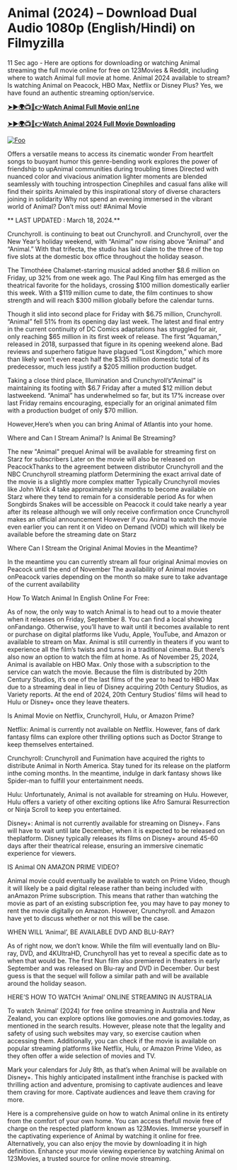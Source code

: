 # Animal (2024) – Download Dual Audio 1080p (English/Hindi) on Filmyzilla

11 Sec ago - Here are options for downloading or watching Animal streaming the full movie online for free on 123Movies & Reddit, including where to watch Animal full movie at home. Animal 2024 available to stream? Is watching Animal on Peacock, HBO Max, Netflix or Disney Plus? Yes, we have found an authentic streaming option/service.


[**➤►🌍📺📱👉Watch Animal Full Movie onl𝚒ne**](https://bit.ly/Most-popular-Movies)

[**➤►🌍📺📱👉Watch Animal 2024 Full Movie Downloading**](https://bit.ly/Most-popular-Movies)

[![Foo](https://static.wixstatic.com/media/b249f9_adac8f70fb3f45b88691696c77de18f3~mv2.gif)](https://bit.ly/Most-popular-Movies)


Offers a versatile means to access its cinematic wonder From heartfelt songs to buoyant humor this genre-bending work explores the power of friendship to upAnimal communities during troubling times Directed with nuanced color and vivacious animation lighter moments are blended seamlessly with touching introspection Cinephiles and casual fans alike will find their spirits Animaled by this inspirational story of diverse characters joining in solidarity Why not spend an evening immersed in the vibrant world of Animal? Don’t miss out! #Animal Movie

** LAST UPDATED : March 18, 2024.**

Crunchyroll. is continuing to beat out Crunchyroll. and Crunchyroll, over the New Year’s holiday weekend, with “Animal” now rising above “Animal” and “Animal.” With that trifecta, the studio has laid claim to the three of the top five slots at the domestic box office throughout the holiday season.

The Timothéee Chalamet-starring musical added another $8.6 million on Friday, up 32% from one week ago. The Paul King film has emerged as the theatrical favorite for the holidays, crossing $100 million domestically earlier this week. With a $119 million cume to date, the film continues to show strength and will reach $300 million globally before the calendar turns.

Though it slid into second place for Friday with $6.75 million, Crunchyroll. “Animal” fell 51% from its opening day last week. The latest and final entry in the current continuity of DC Comics adaptations has struggled for air, only reaching $65 million in its first week of release. The first “Aquaman,” released in 2018, surpassed that figure in its opening weekend alone. Bad reviews and superhero fatigue have plagued “Lost Kingdom,” which more than likely won’t even reach half the $335 million domestic total of its predecessor, much less justify a $205 million production budget.

Taking a close third place, Illumination and Crunchyroll’s“Animal” is maintaining its footing with $6.7 Friday after a muted $12 million debut lastweekend. “Animal” has underwhelmed so far, but its 17% increase over last Friday remains encouraging, especially for an original animated film with a production budget of only $70 million.

However,Here’s when you can bring Animal of Atlantis into your home.

Where and Can I Stream Animal? Is Animal Be Streaming?

The new "Animal" prequel Animal will be available for streaming first on Starz for subscribers Later on the movie will also be released on PeacockThanks to the agreement between distributor Crunchyroll and the NBC Crunchyroll streaming platform Determining the exact arrival date of the movie is a slightly more complex matter Typically Crunchyroll movies like John Wick 4 take approximately six months to become available on Starz where they tend to remain for a considerable period As for when Songbirds Snakes will be accessible on Peacock it could take nearly a year after its release although we will only receive confirmation once Crunchyroll makes an official announcement However if you Animal to watch the movie even earlier you can rent it on Video on Demand (VOD) which will likely be available before the streaming date on Starz

Where Can I Stream the Original Animal Movies in the Meantime?

In the meantime you can currently stream all four original Animal movies on Peacock until the end of November The availability of Animal movies onPeacock varies depending on the month so make sure to take advantage of the current availability

How To Watch Animal In English Online For Free:

As of now, the only way to watch Animal is to head out to a movie theater when it releases on Friday, September 8. You can find a local showing onFandango. Otherwise, you’ll have to wait until it becomes available to rent or purchase on digital platforms like Vudu, Apple, YouTube, and Amazon or available to stream on Max. Animal is still currently in theaters if you want to experience all the film’s twists and turns in a traditional cinema. But there’s also now an option to watch the film at home. As of November 25, 2024, Animal is available on HBO Max. Only those with a subscription to the service can watch the movie. Because the film is distributed by 20th Century Studios, it’s one of the last films of the year to head to HBO Max due to a streaming deal in lieu of Disney acquiring 20th Century Studios, as Variety reports. At the end of 2024, 20th Century Studios’ films will head to Hulu or Disney+ once they leave theaters.

Is Animal Movie on Netflix, Crunchyroll, Hulu, or Amazon Prime?

Netflix: Animal is currently not available on Netflix. However, fans of dark fantasy films can explore other thrilling options such as Doctor Strange to keep themselves entertained.

Crunchyroll: Crunchyroll and Funimation have acquired the rights to distribute Animal in North America. Stay tuned for its release on the platform inthe coming months. In the meantime, indulge in dark fantasy shows like Spider-man to fulfill your entertainment needs.

Hulu: Unfortunately, Animal is not available for streaming on Hulu. However, Hulu offers a variety of other exciting options like Afro Samurai Resurrection or Ninja Scroll to keep you entertained.

Disney+: Animal is not currently available for streaming on Disney+. Fans will have to wait until late December, when it is expected to be released on theplatform. Disney typically releases its films on Disney+ around 45-60 days after their theatrical release, ensuring an immersive cinematic experience for viewers.

IS Animal ON AMAZON PRIME VIDEO?

Animal movie could eventually be available to watch on Prime Video, though it will likely be a paid digital release rather than being included with anAmazon Prime subscription. This means that rather than watching the movie as part of an existing subscription fee, you may have to pay money to rent the movie digitally on Amazon. However, Crunchyroll. and Amazon have yet to discuss whether or not this will be the case.

WHEN WILL ‘Animal’, BE AVAILABLE DVD AND BLU-RAY?

As of right now, we don’t know. While the film will eventually land on Blu-ray, DVD, and 4KUltraHD, Crunchyroll has yet to reveal a specific date as to when that would be. The first Nun film also premiered in theaters in early September and was released on Blu-ray and DVD in December. Our best guess is that the sequel will follow a similar path and will be available around the holiday season.

HERE’S HOW TO WATCH ‘Animal’ ONLINE STREAMING IN AUSTRALIA

To watch ‘Animal’ (2024) for free online streaming in Australia and New Zealand, you can explore options like gomovies.one and gomovies.today, as mentioned in the search results. However, please note that the legality and safety of using such websites may vary, so exercise caution when accessing them. Additionally, you can check if the movie is available on popular streaming platforms like Netflix, Hulu, or Amazon Prime Video, as they often offer a wide selection of movies and TV.

Mark your calendars for July 8th, as that’s when Animal will be available on Disney+. This highly anticipated installment inthe franchise is packed with thrilling action and adventure, promising to captivate audiences and leave them craving for more. Captivate audiences and leave them craving for more.

Here is a comprehensive guide on how to watch Animal online in its entirety from the comfort of your own home. You can access thefull movie free of charge on the respected platform known as 123Movies. Immerse yourself in the captivating experience of Animal by watching it online for free. Alternatively, you can also enjoy the movie by downloading it in high definition. Enhance your movie viewing experience by watching Animal on 123Movies, a trusted source for online movie streaming.
